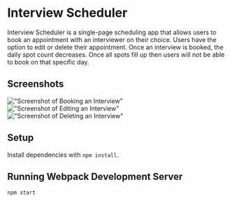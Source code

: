 # Interview Scheduler
Interview Scheduler is a single-page scheduling app that allows users to book an appointment with an interviewer on their choice. Users have the option to edit or delete their appointment. Once an interview is booked, the daily spot count decreases. Once all spots fill up then users will not be able to book on that specific day.

## Screenshots
!["Screenshot of Booking an Interview"]()
!["Screenshot of Editing an Interview"]()
!["Screenshot of Deleting an Interview"]()
## Setup

Install dependencies with `npm install`.

## Running Webpack Development Server

```sh
npm start
```


